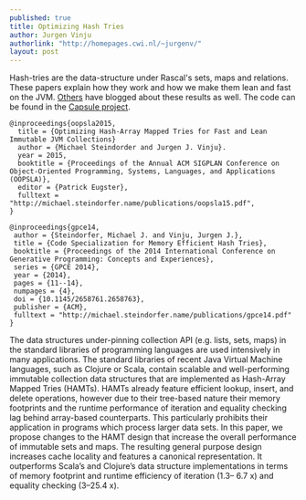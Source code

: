 ```yaml
---
published: true
title: Optimizing Hash Tries
author: Jurgen Vinju
authorlink: "http://homepages.cwi.nl/~jurgenv/"
layout: post
---
```


Hash-tries are the data-structure under Rascal's sets, maps and relations. These papers explain how they work and how we make them lean and fast on the JVM. [Others](https://blog.acolyer.org/2015/11/27/hamt/) have blogged about these results as well. The code can be found in the [Capsule project](http://www.usethesource.io/projects/capsule).

```
@inproceedings{oopsla2015,
  title = {Optimizing Hash-Array Mapped Tries for Fast and Lean Immutable JVM Collections}
  author = {Michael Steindorder and Jurgen J. Vinju}.
  year = 2015,
  booktitle = {Proceedings of the Annual ACM SIGPLAN Conference on Object-Oriented Programming, Systems, Languages, and Applications (OOPSLA)},
  editor = {Patrick Eugster},
  fulltext = "http://michael.steindorfer.name/publications/oopsla15.pdf",
}

@inproceedings{gpce14,
 author = {Steindorfer, Michael J. and Vinju, Jurgen J.},
 title = {Code Specialization for Memory Efficient Hash Tries},
 booktitle = {Proceedings of the 2014 International Conference on Generative Programming: Concepts and Experiences},
 series = {GPCE 2014},
 year = {2014},
 pages = {11--14},
 numpages = {4},
 doi = {10.1145/2658761.2658763},
 publisher = {ACM},
 fulltext = "http://michael.steindorfer.name/publications/gpce14.pdf"
} 
```

The data structures under-pinning collection API (e.g. lists, sets, maps) in the standard libraries of programming languages are used intensively in many applications. The standard libraries of recent Java Virtual Machine languages, such as Clojure or Scala, contain scalable and well-performing immutable collection data structures that are implemented as Hash-Array Mapped Tries (HAMTs). HAMTs already feature efficient lookup, insert, and delete operations, however due to their tree-based nature their memory footprints and the runtime performance of iteration and equality checking lag behind array-based counterparts. This particularly prohibits their application in programs which process larger data sets. In this paper, we propose changes to the HAMT design that increase the overall performance of immutable sets and maps. The resulting general purpose design increases cache locality and features a canonical representation. It outperforms Scala’s and Clojure’s data structure implementations in terms of memory footprint and runtime efficiency of iteration (1.3– 6.7 x) and equality checking (3–25.4 x).

